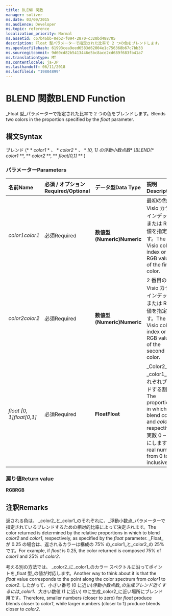 ```yaml
---
title: BLEND 関数
manager: soliver
ms.date: 03/09/2015
ms.audience: Developer
ms.topic: reference
localization_priority: Normal
ms.assetid: c67b46bb-0eb2-f094-2870-c320bd488705
description: Float 型パラメーターで指定された比率で 2 つの色をブレンドします。
ms.openlocfilehash: 61993cea9eed6583d62004e1c756368b67c7bb33
ms.sourcegitcommit: 9d60cd82b5413446e5bc8ace2cd689f683fb41a7
ms.translationtype: MT
ms.contentlocale: ja-JP
ms.lasthandoff: 06/11/2018
ms.locfileid: "19804899"
---
```

# <a name="blend-function"></a><span data-ttu-id="c6dcb-103">BLEND 関数</span><span class="sxs-lookup"><span data-stu-id="c6dcb-103">BLEND Function</span></span>

<span data-ttu-id="c6dcb-104">_Float 型_パラメーターで指定された比率で 2 つの色をブレンドします。</span><span class="sxs-lookup"><span data-stu-id="c6dcb-104">Blends two colors in the proportion specified by the  _float_ parameter.</span></span> 
  
## <a name="syntax"></a><span data-ttu-id="c6dcb-105">構文</span><span class="sxs-lookup"><span data-stu-id="c6dcb-105">Syntax</span></span>

<span data-ttu-id="c6dcb-106">ブレンド (* * *color1* * *、* * *color2* * *、* * *[0, 1] の浮動小数点数** *)</span><span class="sxs-lookup"><span data-stu-id="c6dcb-106">BLEND(** *color1* **, ** *color2* **, ** *float[0,1]* ** )</span></span> 
  
### <a name="parameters"></a><span data-ttu-id="c6dcb-107">パラメーター</span><span class="sxs-lookup"><span data-stu-id="c6dcb-107">Parameters</span></span>

|<span data-ttu-id="c6dcb-108">**名前**</span><span class="sxs-lookup"><span data-stu-id="c6dcb-108">**Name**</span></span>|<span data-ttu-id="c6dcb-109">**必須 / オプション**</span><span class="sxs-lookup"><span data-stu-id="c6dcb-109">**Required/Optional**</span></span>|<span data-ttu-id="c6dcb-110">**データ型**</span><span class="sxs-lookup"><span data-stu-id="c6dcb-110">**Data Type**</span></span>|<span data-ttu-id="c6dcb-111">**説明**</span><span class="sxs-lookup"><span data-stu-id="c6dcb-111">**Description**</span></span>|
|:-----|:-----|:-----|:-----|
| <span data-ttu-id="c6dcb-112">_color1_</span><span class="sxs-lookup"><span data-stu-id="c6dcb-112">_color1_</span></span> <br/> |<span data-ttu-id="c6dcb-113">必須</span><span class="sxs-lookup"><span data-stu-id="c6dcb-113">Required</span></span>  <br/> |<span data-ttu-id="c6dcb-114">**数値型 (Numeric)**</span><span class="sxs-lookup"><span data-stu-id="c6dcb-114">**Numeric**</span></span> <br/> |<span data-ttu-id="c6dcb-115">最初の色の Visio カラー インデックスまたは RGB 値を指定します。</span><span class="sxs-lookup"><span data-stu-id="c6dcb-115">The Visio color index or RGB value of the first color.</span></span>  <br/> |
| <span data-ttu-id="c6dcb-116">_color2_</span><span class="sxs-lookup"><span data-stu-id="c6dcb-116">_color2_</span></span> <br/> |<span data-ttu-id="c6dcb-117">必須</span><span class="sxs-lookup"><span data-stu-id="c6dcb-117">Required</span></span>  <br/> |<span data-ttu-id="c6dcb-118">**数値型 (Numeric)**</span><span class="sxs-lookup"><span data-stu-id="c6dcb-118">**Numeric**</span></span> <br/> |<span data-ttu-id="c6dcb-119">2 番目の色の Visio カラー インデックスまたは RGB 値を指定します。</span><span class="sxs-lookup"><span data-stu-id="c6dcb-119">The Visio color index or RGB value of the second color.</span></span>  <br/> |
| <span data-ttu-id="c6dcb-120">_float [0, 1]_</span><span class="sxs-lookup"><span data-stu-id="c6dcb-120">_float[0,1]_</span></span> <br/> |<span data-ttu-id="c6dcb-121">必須</span><span class="sxs-lookup"><span data-stu-id="c6dcb-121">Required</span></span>  <br/> |<span data-ttu-id="c6dcb-122">**Float**</span><span class="sxs-lookup"><span data-stu-id="c6dcb-122">**Float**</span></span> <br/> |<span data-ttu-id="c6dcb-123">_Color2_と_color1_をそれぞれブレンドする割合。</span><span class="sxs-lookup"><span data-stu-id="c6dcb-123">The proportion in which to blend  _color2_ and  _color1_, respectively.</span></span> <span data-ttu-id="c6dcb-124">実数 0 ~ 1 にします。</span><span class="sxs-lookup"><span data-stu-id="c6dcb-124">A real number from 0 to 1 inclusive.</span></span>  <br/> |
   
### <a name="return-value"></a><span data-ttu-id="c6dcb-125">戻り値</span><span class="sxs-lookup"><span data-stu-id="c6dcb-125">Return value</span></span>

 <span data-ttu-id="c6dcb-126">**RGB**</span><span class="sxs-lookup"><span data-stu-id="c6dcb-126">**RGB**</span></span>
  
## <a name="remarks"></a><span data-ttu-id="c6dcb-127">注釈</span><span class="sxs-lookup"><span data-stu-id="c6dcb-127">Remarks</span></span>

<span data-ttu-id="c6dcb-128">返される色は、 _color2_と_color1_のそれぞれに、_浮動小数点_パラメーターで指定されているブレンドするための相対的比率によって決定されます。</span><span class="sxs-lookup"><span data-stu-id="c6dcb-128">The color returned is determined by the relative proportions in which to blend  _color2_ and  _color1_, respectively, as specified by the  _float_ parameter.</span></span> <span data-ttu-id="c6dcb-129">_Float_が 0.25 の場合は、返されるカラーは構成の 75% の_color1_と_color2_の 25% です。</span><span class="sxs-lookup"><span data-stu-id="c6dcb-129">For example, if  _float_ is 0.25, the color returned is composed 75% of  _color1_ and 25% of  _color2_.</span></span> 
  
<span data-ttu-id="c6dcb-130">考える別の方法では、 _color2_に_color1_のカラー スペクトルに沿ってポイントを_float 型_の値が対応します。</span><span class="sxs-lookup"><span data-stu-id="c6dcb-130">Another way to think about it is that the  _float_ value corresponds to the point along the color spectrum from  _color1_ to  _color2_.</span></span> <span data-ttu-id="c6dcb-131">したがって、小さい番号 (0 に近い)_浮動小数点数_の生成ブレンド近くするには_color1_、大きい数値 (1 に近い) 中に生成_color2_に近い場所にブレンド用です。</span><span class="sxs-lookup"><span data-stu-id="c6dcb-131">Therefore, smaller numbers (closer to zero) for  _float_ produce blends closer to  _color1_, while larger numbers (closer to 1) produce blends closer to  _color2_.</span></span>
  

